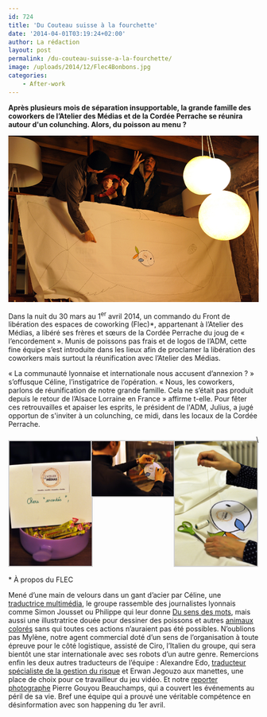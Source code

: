 ```yaml
---
id: 724
title: 'Du Couteau suisse à la fourchette'
date: '2014-04-01T03:19:24+02:00'
author: La rédaction
layout: post
permalink: /du-couteau-suisse-a-la-fourchette/
image: /uploads/2014/12/Flec4Bonbons.jpg
categories:
    - After-work
---
```


**Après plusieurs mois de séparation insupportable, la grande famille des coworkers de l’Atelier des Médias et de la Cordée Perrache se réunira autour d'un colunching. Alors, du poisson au menu ?**

 **[![Flec4BanderoleVictoire](/uploads/2014/12/Flec4BanderoleVictoire.jpg)](/uploads/2014/12/Flec4BanderoleVictoire.jpg)**

Dans la nuit du 30 mars au 1<sup>er</sup> avril 2014, un commando du Front de libération des espaces de coworking (Flec)\*, appartenant à l’Atelier des Médias, a libéré ses frères et sœurs de la Cordée Perrache du joug de « l’encordement ». Munis de poissons pas frais et de logos de l’ADM, cette fine équipe s’est introduite dans les lieux afin de proclamer la libération des coworkers mais surtout la réunification avec l’Atelier des Médias.

« La communauté lyonnaise et internationale nous accusent d’annexion ? » s’offusque Céline, l’instigatrice de l’opération. « Nous, les coworkers, parlons de réunification de notre grande famille. Cela ne s’était pas produit depuis le retour de l’Alsace Lorraine en France » affirme t-elle. Pour fêter ces retrouvailles et apaiser les esprits, le président de l'ADM, Julius, a jugé opportun de s'inviter à un colunching, ce midi, dans les locaux de la Cordée Perrache.

 <style type="text/css">
			#gallery-2 {
				margin: auto;
			}
			#gallery-2 .gallery-item {
				float: left;
				margin-top: 10px;
				text-align: center;
				width: 33%;
			}
			#gallery-2 img {
				border: 2px solid #cfcfcf;
			}
			#gallery-2 .gallery-caption {
				margin-left: 0;
			}
			/* see gallery_shortcode() in wp-includes/media.php */
		</style>

<div class="gallery galleryid-724 gallery-columns-3 gallery-size-thumbnail" id="gallery-2"><dl class="gallery-item"> <dt class="gallery-icon portrait"> <img src="/uploads/2014/12/Flec4Bonbons.jpg" alt="Illustration"> </dt></dl><dl class="gallery-item"> <dt class="gallery-icon landscape"> <img src="/uploads/2014/12/Flec4Poisson1.jpg" alt="Illustration"> </dt></dl><dl class="gallery-item"> <dt class="gallery-icon portrait"> <img src="/uploads/2014/12/couture3.jpg" alt="Illustration"> </dt></dl>  
 </div>\* À propos du FLEC

Mené d’une main de velours dans un gant d’acier par Céline, une[ traductrice multimédia](http://www.traducteur-francais.fr/ "Traductrice de logiciels et jeux vidéo"), le groupe rassemble des journalistes lyonnais comme Simon Jousset ou Philippe qui leur donne [Du sens des mots](https://www.facebook.com/dusensdesmots?fref=ts "Du sens des mots"), mais aussi une illustratrice douée pour dessiner des poissons et autres [animaux colorés](http://claudinemorel.ultra-book.com/ "Illustratrice crayons de couleur") sans qui toutes ces actions n’auraient pas été possibles. N’oublions pas Mylène, notre agent commercial doté d’un sens de l’organisation à toute épreuve pour le côté logistique, assisté de Ciro, l’Italien du groupe, qui sera bientôt une star internationale avec ses robots d’un autre genre. Remercions enfin les deux autres traducteurs de l’équipe : Alexandre Edo, [traducteur spécialiste de la gestion du risque](http://www.linkedin.com/pub/alexandre-edo/27/484/521 "Traducteur assurance") et Erwan Jegouzo aux manettes, une place de choix pour ce travailleur du jeu vidéo. Et notre [reporter photographe](https://www.flickr.com/photos/pierregb/ "Pierre Gouyou Beauchamps") Pierre Gouyou Beauchamps, qui a couvert les événements au péril de sa vie. Bref une équipe qui a prouvé une véritable compétence en désinformation avec son happening du 1er avril.